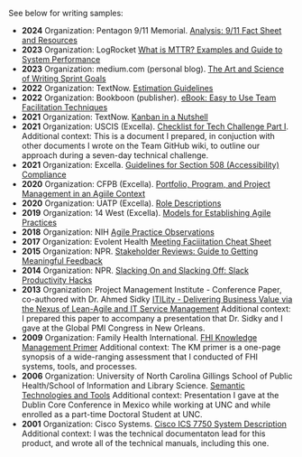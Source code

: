 
See below for writing samples:

+ **2024** Organization: Pentagon 9/11 Memorial. [Analysis: 9/11 Fact Sheet and Resources](https://drive.google.com/file/d/1APVcdOrHSiSUr7uXlP4AHYPFSVI3QpJA/view?usp=drive_link)
+ **2023** Organization: LogRocket [What is MTTR? Examples and Guide to System Performance](https://drive.google.com/file/d/16deNDAgGvWTDrIk2tBwTbvjPucQTtqSS/view?usp=drive_link)
+ **2023** Organization: medium.com (personal blog). [The Art and Science of Writing Sprint Goals](https://drive.google.com/file/d/1lHCvHwQbq5K2MqXOHgrtXEZhYeg-e-uh/view?usp=drive_link)
+ **2022** Organization: TextNow. [Estimation Guidelines](https://drive.google.com/file/d/1K4YOZB5yPTYLsElskmZU1DCEvd8iR622/view?usp=drive_link)
+ **2022** Organization: Bookboon (publisher). [eBook: Easy to Use Team Facilitation Techniques](https://drive.google.com/file/d/1cQrK5aRhM6p4QQ_EVSlKh1kT4YRxqmVS/view?usp=drive_link)
+ **2021** Organization: TextNow. [Kanban in a Nutshell](https://drive.google.com/file/d/1rTlwILsBqlumDAv3EyCbNPNUIJB7_9WN/view?usp=drive_link)
+ **2021** Organization: USCIS (Excella). [Checklist for Tech Challenge Part I](https://drive.google.com/file/d/1Iepm2AOwhj-07sKGPcfcjl8L25dQB4wM/view?usp=drive_link). Additional context: This is a document I prepared, in conjuction with other documents I wrote on the Team GitHub wiki, to outline our approach during a seven-day technical challenge.
+ **2021** Organization: Excella. [Guidelines for Section 508 (Accessibility) Compliance](https://drive.google.com/file/d/1lGtSixp6GkaLk_f39IIXBHbJftAiijca/view?usp=drive_link)
+ **2020** Organization: CFPB (Excella). [Portfolio, Program, and Project Management in an Agiile Context](https://drive.google.com/file/d/1F-kbZhVd5tmggmysWvSk6SBhwGrmxBJf/view?usp=drive_link)
+ **2020** Organization: UATP (Excella). [Role Descriptions](https://drive.google.com/file/d/1O8okuKGVA-cR62p7c93YDo5O63FZU1uA/view?usp=drive_link)
+ **2019** Organization: 14 West (Excella). [Models for Establishing Agile Practices](https://drive.google.com/file/d/1AJq01kOLwm0Z934tBzOM54aVHBDznKGY/view?usp=drive_link)
+ **2018** Organization: NIH [Agile Practice Observations](https://drive.google.com/file/d/1Wqg49B9SEFLtxxcKeEspkWqCd8OV-wYN/view?usp=drive_link)
+ **2017** Organization: Evolent Health [Meeting Faciiitation Cheat Sheet](https://drive.google.com/file/d/1V-oQibVdedi7AuBRCTwXbMG1w4e30Twc/view?usp=drive_link) 
+ **2015** Organization: NPR. [Stakeholder Reviews: Guide to Getting Meaningful Feedback](https://drive.google.com/file/d/1HHM4mr3ZFXPhbtrFi9N387gslcEKpQRC/view?usp=drive_link)
+ **2014** Organization: NPR. [Slacking On and Slacking Off: Slack Productivity Hacks](https://drive.google.com/file/d/1S6YomVI41oFwH8Z6TZgvr2-BYXVJrkp_/view?usp=drive_link)
+ **2013** Organization: Project Management Institute - Conference Paper, co-authored with Dr. Ahmed Sidky [ITILity - Delivering Business Value via the Nexus of Lean-Agile and IT Service Management](https://www.pmi.org/learning/library/overview-software-development-operations-agile-5835) Additional context: I prepared this paper to accompany a presentation that Dr. Sidky and I gave at the Global PMI Congress in New Orleans.
+ **2009** Organization: Family Health International. [FHI Knowledge Management Primer](https://drive.google.com/file/d/1ubPcU3tVvI-eNp9Pk0M-xNxWNfKbo0SF/view?usp=drive_link) Additional context: The KM primer is a one-page synopsis of a wide-ranging assessment that I conducted of FHI systems, tools, and processes.
+ **2006** Organization: University of North Carolina Gillings School of Public Health/School of Information and Library Science. [Semantic Technologies and Tools](https://www.dublincore.org/groups/tools/dctools2006/rogers.pdf) Additional context: Presentation I gave at the Dublin Core Conference in Mexico while working at UNC and while enrolled as a part-time Doctoral Student at UNC.
+ **2001** Organization: Cisco Systems. [Cisco ICS 7750 System Description](https://drive.google.com/file/d/1Ix0zqKy85_mQlM3LhHHWNfy6fCNco2JM/view?usp=drive_link) Additional context: I was the technical documentaton lead for this product, and wrote all of the technical manuals, including this one.
